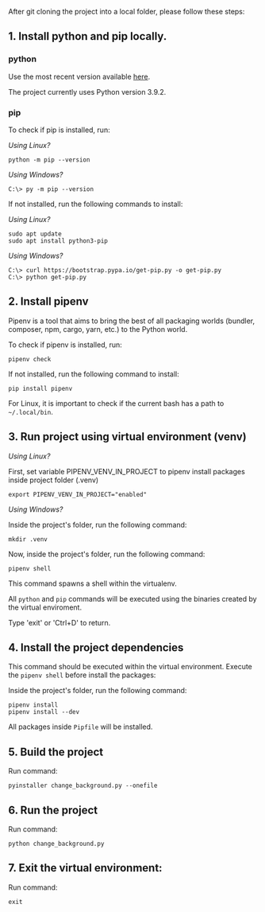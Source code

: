 After git cloning the project into a local folder, please follow these steps:

## 1. Install python and pip locally.

### python ###

Use the most recent version available <a href="https://www.python.org/downloads/">here</a>.

The project currently uses Python version 3.9.2.

### pip ###

To check if pip is installed, run:

*Using Linux?*
```
python -m pip --version
```

*Using Windows?*
```
C:\> py -m pip --version
```

If not installed, run the following commands to install:

*Using Linux?*
```
sudo apt update
sudo apt install python3-pip
```

*Using Windows?*
```
C:\> curl https://bootstrap.pypa.io/get-pip.py -o get-pip.py
C:\> python get-pip.py
```

## 2. Install pipenv

Pipenv is a tool that aims to bring the best of all packaging worlds (bundler, composer, npm, cargo, yarn, etc.) to the Python world.

To check if pipenv is installed, run:
```
pipenv check
```

If not installed, run the following command to install:
```
pip install pipenv
```

For Linux, it is important to check if the current bash has a path to `~/.local/bin`.

## 3. Run project using virtual environment (venv)

*Using Linux?*

First, set variable PIPENV_VENV_IN_PROJECT to pipenv install packages inside project folder (.venv)

```
export PIPENV_VENV_IN_PROJECT="enabled" 
```

*Using Windows?*

Inside the project's folder, run the following command:

```
mkdir .venv
```

Now, inside the project's folder, run the following command:

```
pipenv shell
```

This command spawns a shell within the virtualenv.

All `python` and `pip` commands will be executed using the binaries created by the virtual enviroment.

Type 'exit' or 'Ctrl+D' to return.

## 4. Install the project dependencies

This command should be executed within the virtual environment.
Execute the `pipenv shell` before install the packages:

Inside the project's folder, run the following command:
```
pipenv install
pipenv install --dev
```

All packages inside `Pipfile` will be installed.

## 5. Build the project

Run command:
```
pyinstaller change_background.py --onefile
```

## 6. Run the project

Run command:
```
python change_background.py
```

## 7. Exit the virtual environment:

Run command:
```
exit
```